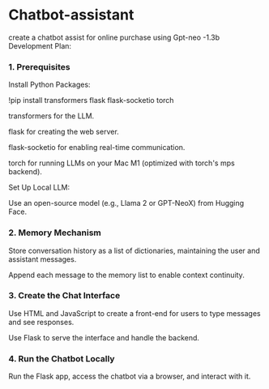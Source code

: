 # Chatbot-assistant
create a chatbot assist for online purchase using Gpt-neo -1.3b
Development Plan:

### 1. Prerequisites
   
Install Python Packages:

!pip install transformers flask flask-socketio torch

transformers for the LLM.

flask for creating the web server.

flask-socketio for enabling real-time communication.

torch for running LLMs on your Mac M1 (optimized with torch's mps backend).

Set Up Local LLM:

Use an open-source model (e.g., Llama 2 or GPT-NeoX) from Hugging Face.

### 2. Memory Mechanism
Store conversation history as a list of dictionaries, maintaining the user and assistant messages.

Append each message to the memory list to enable context continuity.

### 3. Create the Chat Interface

Use HTML and JavaScript to create a front-end for users to type messages and see responses.

Use Flask to serve the interface and handle the backend.

### 4. Run the Chatbot Locally
Run the Flask app, access the chatbot via a browser, and interact with it.
